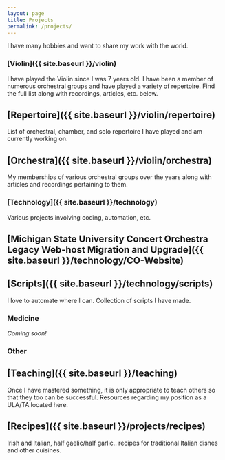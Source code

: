 ```yaml
---
layout: page
title: Projects
permalink: /projects/
---
```


I have many hobbies and want to share my work with the world.


### [Violin]({{ site.baseurl }}/violin)

I have played the Violin since I was 7 years old. I have been a member of numerous orchestral groups and have played a variety of repertoire. Find the full list along with recordings, articles, etc. below.

## [Repertoire]({{ site.baseurl }}/violin/repertoire)

List of orchestral, chamber, and solo repertoire I have played and am currently working on.

## [Orchestra]({{ site.baseurl }}/violin/orchestra)

My memberships of various orchestral groups over the years along with articles and recordings pertaining to them.


### [Technology]({{ site.baseurl }}/technology)

Various projects involving coding, automation, etc.

## [Michigan State University Concert Orchestra Legacy Web-host Migration and Upgrade]({{ site.baseurl }}/technology/CO-Website)

## [Scripts]({{ site.baseurl }}/technology/scripts)

I love to automate where I can. Collection of scripts I have made.


### Medicine

*Coming soon!*


### Other

## [Teaching]({{ site.baseurl }}/teaching)

Once I have mastered something, it is only appropriate to teach others so that they too can be successful. Resources regarding my position as a ULA/TA located here.

## [Recipes]({{ site.baseurl }}/projects/recipes)

Irish and Italian, half gaelic/half garlic.. recipes for traditional Italian dishes and other cuisines.

